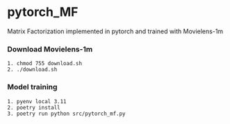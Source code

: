 # pytorch_MF
Matrix Factorization implemented in pytorch and trained with Movielens-1m

### Download Movielens-1m
```
1. chmod 755 download.sh 
2. ./download.sh
```

### Model training 
```
1. pyenv local 3.11
2. poetry install
3. poetry run python src/pytorch_mf.py 
```


